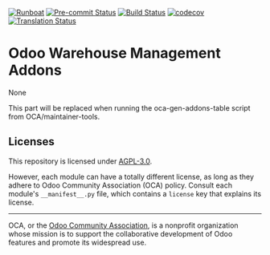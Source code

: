 
[![Runboat](https://img.shields.io/badge/runboat-Try%20me-875A7B.png)](https://runboat.odoo-community.org/builds?repo=OCA/stock-logistics-warehouse&target_branch=11.0)
[![Pre-commit Status](https://github.com/OCA/stock-logistics-warehouse/actions/workflows/pre-commit.yml/badge.svg?branch=11.0)](https://github.com/OCA/stock-logistics-warehouse/actions/workflows/pre-commit.yml?query=branch%3A11.0)
[![Build Status](https://github.com/OCA/stock-logistics-warehouse/actions/workflows/test.yml/badge.svg?branch=11.0)](https://github.com/OCA/stock-logistics-warehouse/actions/workflows/test.yml?query=branch%3A11.0)
[![codecov](https://codecov.io/gh/OCA/stock-logistics-warehouse/branch/11.0/graph/badge.svg)](https://codecov.io/gh/OCA/stock-logistics-warehouse)
[![Translation Status](https://translation.odoo-community.org/widgets/stock-logistics-warehouse-11-0/-/svg-badge.svg)](https://translation.odoo-community.org/engage/stock-logistics-warehouse-11-0/?utm_source=widget)

<!-- /!\ do not modify above this line -->

# Odoo Warehouse Management Addons

None

<!-- /!\ do not modify below this line -->

<!-- prettier-ignore-start -->

[//]: # (addons)

This part will be replaced when running the oca-gen-addons-table script from OCA/maintainer-tools.

[//]: # (end addons)

<!-- prettier-ignore-end -->

## Licenses

This repository is licensed under [AGPL-3.0](LICENSE).

However, each module can have a totally different license, as long as they adhere to Odoo Community Association (OCA)
policy. Consult each module's `__manifest__.py` file, which contains a `license` key
that explains its license.

----
OCA, or the [Odoo Community Association](http://odoo-community.org/), is a nonprofit
organization whose mission is to support the collaborative development of Odoo features
and promote its widespread use.
